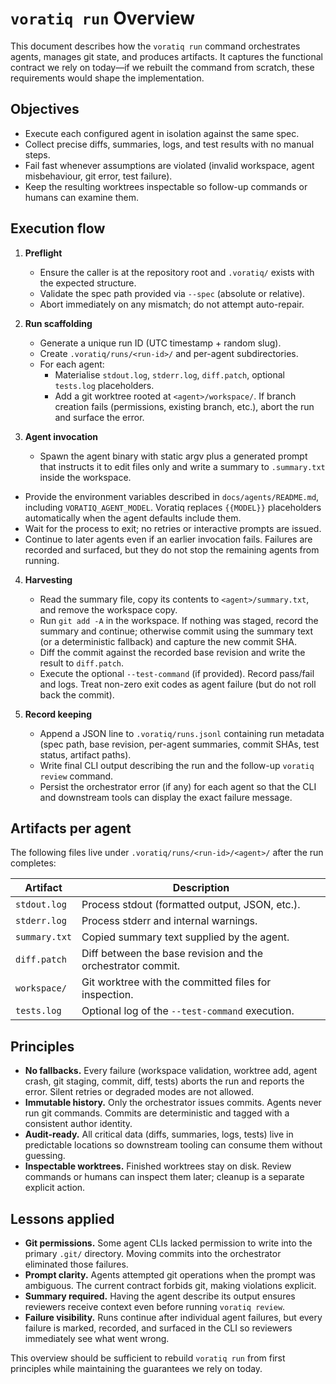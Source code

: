 # `voratiq run` Overview

This document describes how the `voratiq run` command orchestrates agents, manages git state, and produces artifacts. It captures the functional contract we rely on today—if we rebuilt the command from scratch, these requirements would shape the implementation.

## Objectives

- Execute each configured agent in isolation against the same spec.
- Collect precise diffs, summaries, logs, and test results with no manual steps.
- Fail fast whenever assumptions are violated (invalid workspace, agent misbehaviour, git error, test failure).
- Keep the resulting worktrees inspectable so follow-up commands or humans can examine them.

## Execution flow

1. **Preflight**
   - Ensure the caller is at the repository root and `.voratiq/` exists with the expected structure.
   - Validate the spec path provided via `--spec` (absolute or relative).
   - Abort immediately on any mismatch; do not attempt auto-repair.

2. **Run scaffolding**
   - Generate a unique run ID (UTC timestamp + random slug).
   - Create `.voratiq/runs/<run-id>/` and per-agent subdirectories.
   - For each agent:
     - Materialise `stdout.log`, `stderr.log`, `diff.patch`, optional `tests.log` placeholders.
     - Add a git worktree rooted at `<agent>/workspace/`. If branch creation fails (permissions, existing branch, etc.), abort the run and surface the error.

3. **Agent invocation**
   - Spawn the agent binary with static argv plus a generated prompt that instructs it to edit files only and write a summary to `.summary.txt` inside the workspace.

- Provide the environment variables described in `docs/agents/README.md`, including `VORATIQ_AGENT_MODEL`. Voratiq replaces `{{MODEL}}` placeholders automatically when the agent defaults include them.
- Wait for the process to exit; no retries or interactive prompts are issued.
- Continue to later agents even if an earlier invocation fails. Failures are recorded and surfaced, but they do not stop the remaining agents from running.

4. **Harvesting**
   - Read the summary file, copy its contents to `<agent>/summary.txt`, and remove the workspace copy.
   - Run `git add -A` in the workspace. If nothing was staged, record the summary and continue; otherwise commit using the summary text (or a deterministic fallback) and capture the new commit SHA.
   - Diff the commit against the recorded base revision and write the result to `diff.patch`.
   - Execute the optional `--test-command` (if provided). Record pass/fail and logs. Treat non-zero exit codes as agent failure (but do not roll back the commit).

5. **Record keeping**
   - Append a JSON line to `.voratiq/runs.jsonl` containing run metadata (spec path, base revision, per-agent summaries, commit SHAs, test status, artifact paths).
   - Write final CLI output describing the run and the follow-up `voratiq review` command.
   - Persist the orchestrator error (if any) for each agent so that the CLI and downstream tools can display the exact failure message.

## Artifacts per agent

The following files live under `.voratiq/runs/<run-id>/<agent>/` after the run completes:

| Artifact      | Description                                                 |
| ------------- | ----------------------------------------------------------- |
| `stdout.log`  | Process stdout (formatted output, JSON, etc.).              |
| `stderr.log`  | Process stderr and internal warnings.                       |
| `summary.txt` | Copied summary text supplied by the agent.                  |
| `diff.patch`  | Diff between the base revision and the orchestrator commit. |
| `workspace/`  | Git worktree with the committed files for inspection.       |
| `tests.log`   | Optional log of the `--test-command` execution.             |

## Principles

- **No fallbacks.** Every failure (workspace validation, worktree add, agent crash, git staging, commit, diff, tests) aborts the run and reports the error. Silent retries or degraded modes are not allowed.
- **Immutable history.** Only the orchestrator issues commits. Agents never run git commands. Commits are deterministic and tagged with a consistent author identity.
- **Audit-ready.** All critical data (diffs, summaries, logs, tests) live in predictable locations so downstream tooling can consume them without guessing.
- **Inspectable worktrees.** Finished worktrees stay on disk. Review commands or humans can inspect them later; cleanup is a separate explicit action.

## Lessons applied

- **Git permissions.** Some agent CLIs lacked permission to write into the primary `.git/` directory. Moving commits into the orchestrator eliminated those failures.
- **Prompt clarity.** Agents attempted git operations when the prompt was ambiguous. The current contract forbids git, making violations explicit.
- **Summary required.** Having the agent describe its output ensures reviewers receive context even before running `voratiq review`.
- **Failure visibility.** Runs continue after individual agent failures, but every failure is marked, recorded, and surfaced in the CLI so reviewers immediately see what went wrong.

This overview should be sufficient to rebuild `voratiq run` from first principles while maintaining the guarantees we rely on today.
